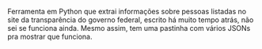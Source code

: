 Ferramenta em Python que extrai informações sobre pessoas listadas no site da transparência do governo federal, escrito há muito tempo atrás, não sei se funciona ainda.
Mesmo assim, tem uma pastinha com vários JSONs pra mostrar que funciona.

